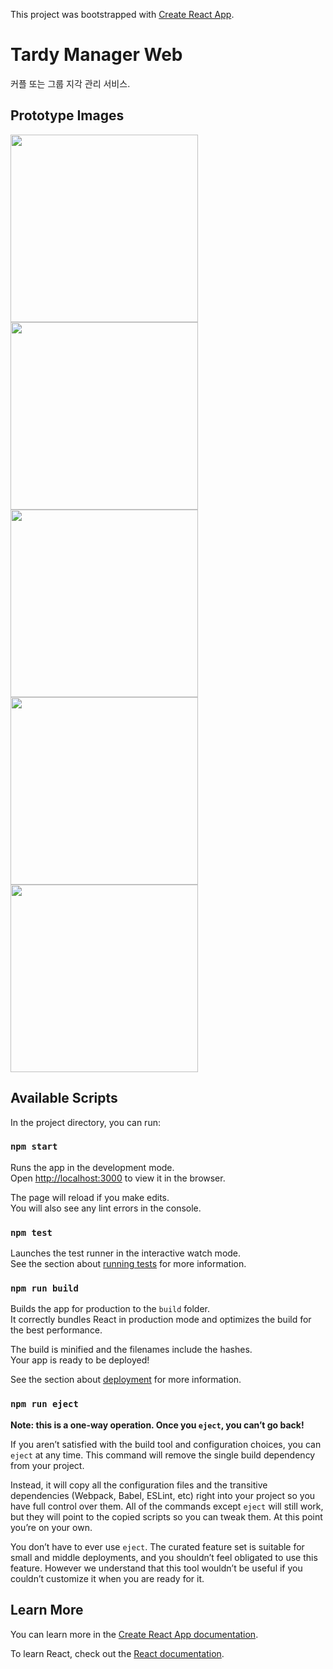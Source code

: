 This project was bootstrapped with [Create React App](https://github.com/facebook/create-react-app).


# Tardy Manager Web

커플 또는 그룹 지각 관리 서비스.

## Prototype Images

<img src="https://resources-live.sketch.cloud/files/0f45ecf4-34a2-4ada-99e5-dafc1ca929ce.png?Expires=1544576400&Signature=fOKEi9lpuw-X6wqb0VswW6oC6~VLjnm6VxD1oZrotIg9XGBxh6qb3PlvTRmzu6XXheih0OvJ-spw2X-m14pZALvGHTopShbMs1g0J3YPDPeHXiCcKU6~LWco0e1xA4X-h1k2Ge0AxreoJnJdIT34MRENt9Y-25jViP~D2c~4Co8_&Key-Pair-Id=APKAJOITMW3RWOLNNPYA" width="300">

<img src="https://resources-live.sketch.cloud/files/822ec5a5-df18-4b9d-9729-79574f2a4668.png?Expires=1544576400&Signature=c8rOtPHDq~GzqtiOJgpsTMb0NQYJjP~ORWMYiYhNh3ctPJ11ZDHWR3EoFonkDTu34SiGzTCFjVtkfoQx2kfn2kwmi2kFpqoiH-z7PMdrZlrnuKqKnan4FmcshBvyxOmYGhSdHtqAIc6ayRNq2taC0~V0pIb0TFFyl7lxBbShtzI_&Key-Pair-Id=APKAJOITMW3RWOLNNPYA" width="300">

<img src="https://resources-live.sketch.cloud/files/997fa581-c453-4a40-8a80-e9396864b4c3.png?Expires=1544576400&Signature=OanJCeAM8GPjtTmKQWJbI8HTTzxKBVQJnUMNeDoqBQy2E597qHDEFJAc6o1X39lS7OWcPPB4~vXqk-kGRYM-wHGaHEtHn4CCslo227jdoky9AlN~yFrIZIdStYFKpVRJZvwguMSjnT0k~5V7ZriQOCU2LnAgu-Uv6IdI6sT1xW0_&Key-Pair-Id=APKAJOITMW3RWOLNNPYA" width="300">

<img src="https://resources-live.sketch.cloud/files/eeef6302-7c69-4ea0-b1b7-f38df64c310b.png?Expires=1544576400&Signature=VwhkrtSxLvDZOGCcbppiHmLBFMFbloLtpnCPb8pJbwNYUA7y73vwVz96RdnFu7p2j8g3V2uQldq4TEzXKiNRFACaDKUZ6yCdxMotrZ8U~-HXD5XQgvhQFQ7IWD1FX6hYNfA~AYdYMrA1b4nC25FQOmnkhB3i4Zy669HYw8fFi5U_&Key-Pair-Id=APKAJOITMW3RWOLNNPYA" width="300">

<img src="https://resources-live.sketch.cloud/files/a847efd6-3669-4115-accc-434ffdbb91f7.png?Expires=1544576400&Signature=AXH3Q-xp1-UlYMvpKZrBL08kZnvglWr7Pf3Luo0~lsNENodf4iHuHVk~~hKhScvwzNY0Rxrq4Y64yB9KTvRRzGEYryrWmGCealt165hanoZ-uosMOKSI7U0yiBHgMWafWHBlxrq-23B85XNWuBk0drCuR6ZWvjMTKUltTc3-Oqc_&Key-Pair-Id=APKAJOITMW3RWOLNNPYA" width="300">

## Available Scripts
In the project directory, you can run:

### `npm start`

Runs the app in the development mode.<br>
Open [http://localhost:3000](http://localhost:3000) to view it in the browser.

The page will reload if you make edits.<br>
You will also see any lint errors in the console.

### `npm test`

Launches the test runner in the interactive watch mode.<br>
See the section about [running tests](https://facebook.github.io/create-react-app/docs/running-tests) for more information.

### `npm run build`

Builds the app for production to the `build` folder.<br>
It correctly bundles React in production mode and optimizes the build for the best performance.

The build is minified and the filenames include the hashes.<br>
Your app is ready to be deployed!

See the section about [deployment](https://facebook.github.io/create-react-app/docs/deployment) for more information.

### `npm run eject`

**Note: this is a one-way operation. Once you `eject`, you can’t go back!**

If you aren’t satisfied with the build tool and configuration choices, you can `eject` at any time. This command will remove the single build dependency from your project.

Instead, it will copy all the configuration files and the transitive dependencies (Webpack, Babel, ESLint, etc) right into your project so you have full control over them. All of the commands except `eject` will still work, but they will point to the copied scripts so you can tweak them. At this point you’re on your own.

You don’t have to ever use `eject`. The curated feature set is suitable for small and middle deployments, and you shouldn’t feel obligated to use this feature. However we understand that this tool wouldn’t be useful if you couldn’t customize it when you are ready for it.

## Learn More

You can learn more in the [Create React App documentation](https://facebook.github.io/create-react-app/docs/getting-started).

To learn React, check out the [React documentation](https://reactjs.org/).
